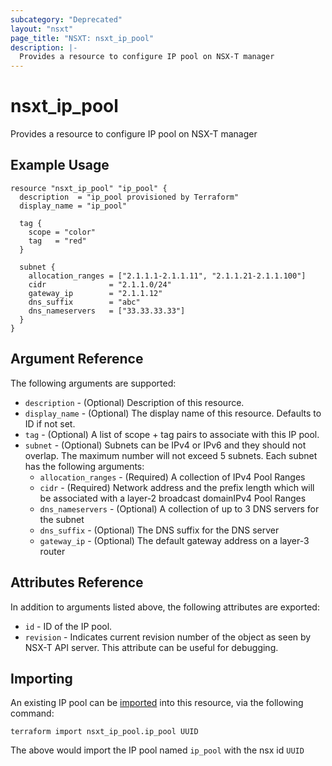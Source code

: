 ```yaml
---
subcategory: "Deprecated"
layout: "nsxt"
page_title: "NSXT: nsxt_ip_pool"
description: |-
  Provides a resource to configure IP pool on NSX-T manager
---
```


# nsxt_ip_pool

Provides a resource to configure IP pool on NSX-T manager

## Example Usage

```hcl
resource "nsxt_ip_pool" "ip_pool" {
  description  = "ip_pool provisioned by Terraform"
  display_name = "ip_pool"

  tag {
    scope = "color"
    tag   = "red"
  }

  subnet {
    allocation_ranges = ["2.1.1.1-2.1.1.11", "2.1.1.21-2.1.1.100"]
    cidr              = "2.1.1.0/24"
    gateway_ip        = "2.1.1.12"
    dns_suffix        = "abc"
    dns_nameservers   = ["33.33.33.33"]
  }
}
```

## Argument Reference

The following arguments are supported:

* `description` - (Optional) Description of this resource.
* `display_name` - (Optional) The display name of this resource. Defaults to ID if not set.
* `tag` - (Optional) A list of scope + tag pairs to associate with this IP pool.
* `subnet` - (Optional) Subnets can be IPv4 or IPv6 and they should not overlap. The maximum number will not exceed 5 subnets. Each subnet has the following arguments:
  * `allocation_ranges` - (Required) A collection of IPv4 Pool Ranges
  * `cidr` - (Required) Network address and the prefix length which will be associated with a layer-2 broadcast domainIPv4 Pool Ranges
  * `dns_nameservers` - (Optional) A collection of up to 3 DNS servers for the subnet
  * `dns_suffix` - (Optional) The DNS suffix for the DNS server
  * `gateway_ip` - (Optional) The default gateway address on a layer-3 router

## Attributes Reference

In addition to arguments listed above, the following attributes are exported:

* `id` - ID of the IP pool.
* `revision` - Indicates current revision number of the object as seen by NSX-T API server. This attribute can be useful for debugging.


## Importing

An existing IP pool can be [imported][docs-import] into this resource, via the following command:

[docs-import]: https://www.terraform.io/cli/import

```
terraform import nsxt_ip_pool.ip_pool UUID
```

The above would import the IP pool named `ip_pool` with the nsx id `UUID`
